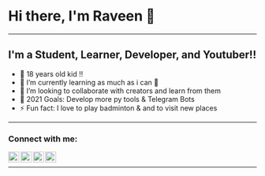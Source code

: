 # Hi there, I'm Raveen  👋

---

## I'm a Student, Learner, Developer, and Youtuber!!

- 🔭 18 years old kid !!
- 🌱 I’m currently learning as much as i can 🤣
- 👯 I’m looking to collaborate with creators and learn from them
- 🥅 2021 Goals: Develop more py tools & Telegram Bots
- ⚡ Fun fact: I love to play badminton & and to  visit new places

---

### Connect with me:

[<img align="left" alt="raveen-2003 | YouTube" width="22px" src="https://cdn.jsdelivr.net/npm/simple-icons@v3/icons/youtube.svg" />][youtube]
[<img align="left" alt="raveen-2003 | Twitter" width="22px" src="https://cdn.jsdelivr.net/npm/simple-icons@v3/icons/twitter.svg" />][twitter]
[<img align="left" alt="raveen-2003 | Instagram" width="22px" src="https://cdn.jsdelivr.net/npm/simple-icons@v3/icons/instagram.svg" />][instagram]
[<img align="left" alt="raveen-2003 | telegram" width="22px" src="https://cdn.jsdelivr.net/npm/simple-icons@v3/icons/telegram.svg" />][Telegram]

[twitter]: https://twitter.com/raveen2k3
[instagram]: https://instagram.com/raveen2k3
[youtube]: https://www.youtube.com/channel/UCXZv6LibWI5exXD6qxWuJyw
[Telegram]: https://t.me/its_raveen

</br>

---
